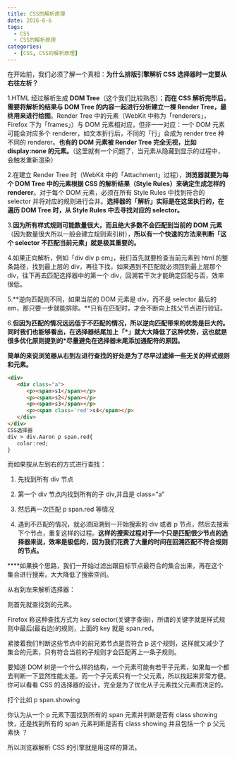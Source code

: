 ```yaml
---
title: CSS的解析原理
date: 2016-6-6
tags:
  - CSS
  - CSS的解析原理
categories:
  - [CSS, CSS的解析原理]
---
```


在开始前，我们必须了解一个真相：**为什么排版引擎解析 CSS 选择器时一定要从右往左析？**

1.HTML 经过解析生成 **DOM Tree**（这个我们比较熟悉）；**而在 CSS 解析完毕后，需要将解析的结果与 DOM Tree 的内容一起进行分析建立一棵 Render Tree，最终用来进行绘图**。Render Tree 中的元素（WebKit 中称为「renderers」，Firefox 下为「frames」）与 DOM 元素相对应，但非一一对应：一个 DOM 元素可能会对应多个 renderer，如文本折行后，不同的「行」会成为 render tree 种不同的 renderer。**也有的 DOM 元素被 Render Tree 完全无视，比如 display:none 的元素。**（这里就有一个问题了，当元素从隐藏到显示的过程中，会触发重新渲染）

2.在建立 Render Tree 时（WebKit 中的「Attachment」过程），**浏览器就要为每个 DOM Tree 中的元素根据 CSS 的解析结果（Style Rules）来确定生成怎样的 renderer**。对于每个 DOM 元素，必须在所有 Style Rules 中找到符合的 selector 并将对应的规则进行合并。**选择器的「解析」实际是在这里执行的，在遍历 DOM Tree 时，从 Style Rules 中去寻找对应的 selector。**

3.**因为所有样式规则可能数量很大，而且绝大多数不会匹配到当前的 DOM 元素**（因为数量很大所以一般会建立规则索引树），**所以有一个快速的方法来判断「这个 selector 不匹配当前元素」就是极其重要的。**

4.如果正向解析，例如「div div p em」，我们首先就要检查当前元素到 html 的整条路径，找到最上层的 div，再往下找，如果遇到不匹配就必须回到最上层那个 div，往下再去匹配选择器中的第一个 div，回溯若干次才能确定匹配与否，效率很低。

5.**逆向匹配则不同，如果当前的 DOM 元素是 div，而不是 selector 最后的 em，那只要一步就能排除。**只有在匹配时，才会不断向上找父节点进行验证。

6.**但因为匹配的情况远远低于不匹配的情况，所以逆向匹配带来的优势是巨大的。**同时我们也能够看出，在选择器结尾加上「\*」就大大降低了这种优势，这也就是很多优化原则提到的**\*尽量避免在选择器末尾添加通配符的原因。**

**简单的来说浏览器从右到左进行查找的好处是为了尽早过滤掉一些无关的样式规则和元素。**

```html
<div>
   <div class="a">
      <p><span>s1</span></p>
      <p><span>s2</span></p>
      <p><span>s3</span></p>
      <p><span class='red'>s4</span></p>
   </div>
</div>
CSS选择器
div > div.Aaron p span.red{
   color:red;
}
```

而如果按从左到右的方式进行查找：

1. 先找到所有 div 节点

2. 第一个 div 节点内找到所有的子 div,并且是 class="a"

3. 然后再一次匹配 p span.red 等情况

4. 遇到不匹配的情况，就必须回溯到一开始搜索的 div 或者 p 节点，然后去搜索下个节点，重复这样的过程。**这样的搜索过程对于一个只是匹配很少节点的选择器来说，效率是极低的，因为我们花费了大量的时间在回溯匹配不符合规则的节点。**

\*\*\*\*如果换个思路，我们一开始过滤出跟目标节点最符合的集合出来，再在这个集合进行搜索，大大降低了搜索空间。

从右到左来解析选择器：

则首先就查找到<span class='red'>的元素。

Firefox 称这种查找方式为 key selector(关键字查询)，所谓的关键字就是样式规则中最后(最右边)的规则，上面的 key 就是 span.red。

紧接着我们判断这些节点中的前兄弟节点是否符合 p 这个规则，这样就又减少了集合的元素，只有符合当前的子规则才会匹配再上一条子规则。

要知道 DOM 树是一个什么样的结构，一个元素可能有若干子元素，如果每一个都去判断一下显然性能太差。而一个子元素只有一个父元素，所以找起来非常方便。你可以看看 CSS 的选择器的设计，完全是为了优化从子元素找父元素而决定的。

打个比如 p span.showing

你认为从一个 p 元素下面找到所有的 span 元素并判断是否有 class showing 快，还是找到所有的 span 元素判断是否有 class showing 并且包括一个 p 父元素快 ？

所以浏览器解析 CSS 的引擎就是用这样的算法。
